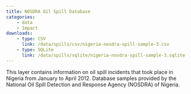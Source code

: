 ```yaml
---
title: NOSDRA Oil Spill Database
categories: 
    - data
    - Impact
downloads:
    - type: CSV
      link: /data/spills/csv/nigeria-nosdra-spill-sample-3.csv
    - type: SQLite
      link: /data/spills/sqlite/nigeria-nosdra-spill-sample-3.sqlite
---
```

<p>This layer contains information on oil spill incidents that took place in Nigeria from January to April 2012. Database samples provided by the National Oil Spill Detection and Response Agency (NOSDRA) of Nigeria.</p>